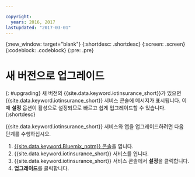```yaml
---

copyright:
  years: 2016, 2017
lastupdated: "2017-03-01"
---
```


<!-- Common attributes used in the template are defined as follows: -->
{:new_window: target="blank"}
{:shortdesc: .shortdesc}
{:screen: .screen}
{:codeblock: .codeblock}
{:pre: .pre}



<!-- {{site.data.keyword.iotinsurance_full}}  {{site.data.keyword.iotinsurance_short}}  -->


# 새 버전으로 업그레이드
{: #upgrading}
새 버전의 {{site.data.keyword.iotinsurance_short}}가 있으면 {{site.data.keyword.iotinsurance_short}} 서비스 콘솔에 메시지가 표시됩니다. 이때 **설정** 옵션이 활성으로 설정되므로 빠르고 쉽게 업그레이드할 수 있습니다.
{:shortdesc}

{{site.data.keyword.iotinsurance_short}} 서비스와 앱을 업그레이드하려면 다음 단계를 수행하십시오. 
  1. [{{site.data.keyword.Bluemix_notm}} 콘솔](https://console.ng.bluemix.net/#all-items)을 엽니다.
  2. {{site.data.keyword.iotinsurance_short}} 서비스를 엽니다. 
  3. {{site.data.keyword.iotinsurance_short}} 서비스 콘솔에서 **설정**을 클릭합니다. 
  4. **업그레이드**를 클릭합니다.
